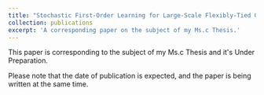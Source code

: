 ```yaml
---
title: "Stochastic First-Order Learning for Large-Scale Flexibly-Tied Gaussian Mixture Model"
collection: publications
excerpt: 'A corresponding paper on the subject of my Ms.c Thesis.'
---
```

<!-- This paper is corresponding to the subject of my Ms.c Thesis and it's Under Preparation.
![Editing a markdown file for a talk](/images/glow_mine.gif) -->
This paper is corresponding to the subject of my Ms.c Thesis and it's Under Preparation.

Please note that the date of publication is expected, and the paper is being written at the same time.
